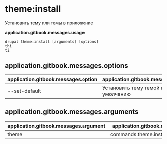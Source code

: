 # theme:install
Установить тему или темы в приложение

**application.gitbook.messages.usage:**
```
drupal theme:install [arguments] [options]
thi
ti
```

## application.gitbook.messages.options
application.gitbook.messages.option | application.gitbook.messages.details
-------|-------------
--set-default | Установить тему темой по-умолчанию

## application.gitbook.messages.arguments
application.gitbook.messages.argument | application.gitbook.messages.details
---------|-------------
theme | commands.theme.install.options.module
